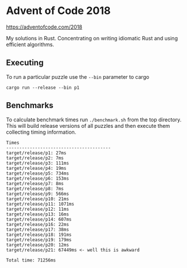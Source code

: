 # Advent of Code 2018

https://adventofcode.com/2018

My solutions in Rust. Concentrating on writing idiomatic Rust and using
efficient algorithms.

## Executing

To run a particular puzzle use the `--bin` parameter to cargo

	cargo run --release --bin p1

## Benchmarks

To calculate benchmark times run `./benchmark.sh` from the top directory. This
will build release versions of all puzzles and then execute them collecting
timing information.

	Times
	----------------------------------------
	target/release/p1: 27ms
	target/release/p2: 7ms
	target/release/p3: 111ms
	target/release/p4: 19ms
	target/release/p5: 734ms
	target/release/p6: 153ms
	target/release/p7: 8ms
	target/release/p8: 7ms
	target/release/p9: 566ms
	target/release/p10: 21ms
	target/release/p11: 1071ms
	target/release/p12: 11ms
	target/release/p13: 16ms
	target/release/p14: 607ms
	target/release/p16: 22ms
	target/release/p17: 38ms
	target/release/p18: 191ms
	target/release/p19: 179ms
	target/release/p20: 12ms
	target/release/p21: 67449ms <- well this is awkward

	Total time: 71256ms
